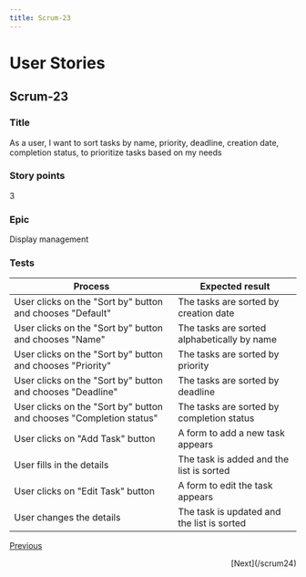 ```yaml
---
title: Scrum-23
---
```


# User Stories

## Scrum-23

### Title

As a user, I want to sort tasks by name, priority, deadline, creation date, completion status, to prioritize tasks based on my needs

### Story points

3

### Epic

Display management

### Tests

| Process                                                             | Expected result                             |
| ------------------------------------------------------------------- | ------------------------------------------- |
| User clicks on the "Sort by" button and chooses "Default"           | The tasks are sorted by creation date       |
| User clicks on the "Sort by" button and chooses "Name"              | The tasks are sorted alphabetically by name |
| User clicks on the "Sort by" button and chooses "Priority"          | The tasks are sorted by priority            |
| User clicks on the "Sort by" button and chooses "Deadline"          | The tasks are sorted by deadline            |
| User clicks on the "Sort by" button and chooses "Completion status" | The tasks are sorted by completion status   |
| User clicks on "Add Task" button                                    | A form to add a new task appears            |
| User fills in the details                                           | The task is added and the list is sorted    |
| User clicks on "Edit Task" button                                   | A form to edit the task appears             |
| User changes the details                                            | The task is updated and the list is sorted  |

[Previous](/scrum22)

<p align="right">
    [Next](/scrum24)
</p>